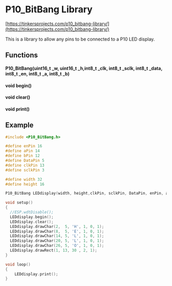 # P10_BitBang Library
[https://tinkersprojects.com/p10_bitbang-library/](https://tinkersprojects.com/p10_bitbang-library/)

This is a library to allow any pins to be connected to a P10 LED display. 

## Functions
#### P10_BitBang(uint16_t _w, uint16_t _h,int8_t _clk, int8_t _sclk, int8_t _data, int8_t _en, int8_t _a, int8_t _b)
#### void begin()
#### void clear()
#### void print()

## Example

```c++
#include <P10_BitBang.h>

#define enPin 16
#define aPin 14
#define bPin 12
#define DataPin 5
#define clkPin 13
#define sclkPin 3

#define width 32
#define height 16

P10_BitBang LEDdisplay(width, height,clkPin, sclkPin, DataPin, enPin, aPin, bPin);

void setup() 
{
  //ESP.wdtDisable();
  LEDdisplay.begin();
  LEDdisplay.clear();
  LEDdisplay.drawChar(2,  5, 'H', 1, 0, 1);
  LEDdisplay.drawChar(8,  5, 'E', 1, 0, 1);
  LEDdisplay.drawChar(14, 5, 'L', 1, 0, 1);
  LEDdisplay.drawChar(20, 5, 'L', 1, 0, 1);
  LEDdisplay.drawChar(26, 5, 'O', 1, 0, 1);
  LEDdisplay.drawRect(1, 13, 30 , 2, 1); 
}

void loop() 
{
    LEDdisplay.print();
}
```
